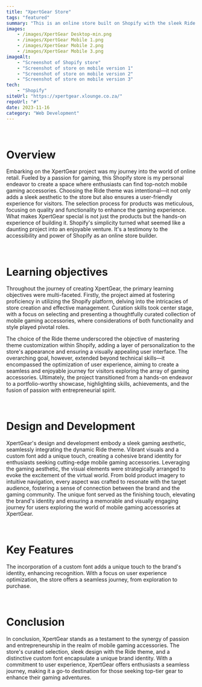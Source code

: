 ```yaml
---
title: "XpertGear Store"
tags: "featured"
summary: "This is an online store built on Shopify with the sleek Ride theme, this store seamlessly combines style and function. It was a personal project I started for passion and practice, to experience the simplicity of Shopify - an online store builder."
images: 
    - /images/XpertGear Desktop-min.png
    - /images/XpertGear Mobile 1.png
    - /images/XpertGear Mobile 2.png
    - /images/XpertGear Mobile 3.png
imageAlt:
    - "Screenshot of Shopify store"
    - "Screenshot of store on mobile version 1"
    - "Screenshot of store on mobile version 2"
    - "Screenshot of store on mobile version 3"
tech:
    - "Shopify"
siteUrl: "https://xpertgear.xlounge.co.za/"
repoUrl: "#"
date: 2023-11-16
category: "Web Development"
---
```


<br>
<h1>Overview</h1>
<p> Embarking on the XpertGear project was my journey into the world of online retail. Fueled by a passion for gaming, this Shopify store is my personal endeavor to create a space where enthusiasts can find top-notch mobile gaming accessories. Choosing the Ride theme was intentional—it not only adds a sleek aesthetic to the store but also ensures a user-friendly experience for visitors. The selection process for products was meticulous, focusing on quality and functionality to enhance the gaming experience. What makes XpertGear special is not just the products but the hands-on experience of building it. Shopify's simplicity turned what seemed like a daunting project into an enjoyable venture. It's a testimony to the accessibility and power of Shopify as an online store builder.</p>
<br>
<h1> Learning <span>objectives</span></h1>
<p>Throughout the journey of creating XpertGear, the primary learning objectives were multi-faceted. Firstly, the project aimed at fostering proficiency in utilizing the Shopify platform, delving into the intricacies of store creation and effective management. Curation skills took center stage, with a focus on selecting and presenting a thoughtfully curated collection of mobile gaming accessories, where considerations of both functionality and style played pivotal roles.

The choice of the Ride theme underscored the objective of mastering theme customization within Shopify, adding a layer of personalization to the store's appearance and ensuring a visually appealing user interface. The overarching goal, however, extended beyond technical skills—it encompassed the optimization of user experience, aiming to create a seamless and enjoyable journey for visitors exploring the array of gaming accessories. Ultimately, the project transitioned from a hands-on endeavor to a portfolio-worthy showcase, highlighting skills, achievements, and the fusion of passion with entrepreneurial spirit.
</p>
<br>
<h1> Design and <span>Development</span></h1>
<p>
XpertGear's design and development embody a sleek gaming aesthetic, seamlessly integrating the dynamic Ride theme. Vibrant visuals and a custom font add a unique touch, creating a cohesive brand identity for enthusiasts seeking cutting-edge mobile gaming accessories. Leveraging the gaming aesthetic, the visual elements were strategically arranged to evoke the excitement of the virtual world. From bold product imagery to intuitive navigation, every aspect was crafted to resonate with the target audience, fostering a sense of connection between the brand and the gaming community. The unique font served as the finishing touch, elevating the brand's identity and ensuring a memorable and visually engaging journey for users exploring the world of mobile gaming accessories at XpertGear.</p>
<br>
<h1>Key <span>Features</span></h1>
<p>The incorporation of a custom font adds a unique touch to the brand's identity, enhancing recognition. With a focus on user experience optimization, the store offers a seamless journey, from exploration to purchase. </p>
<br>
<h1>Conclusion</h1>
<p>In conclusion, XpertGear stands as a testament to the synergy of passion and entrepreneurship in the realm of mobile gaming accessories. The store's curated selection, sleek design with the Ride theme, and a distinctive custom font encapsulate a unique brand identity. With a commitment to user experience, XpertGear offers enthusiasts a seamless journey, making it a go-to destination for those seeking top-tier gear to enhance their gaming adventures.</p>
<br>